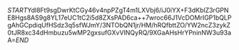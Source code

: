 $START$Ydl8Ft9sgDwrKtCGy46v4npPZgT4m1LXVbj6/iJ0iYX+F3dKblZ3rGPNE8Hgs8AS9g8YL17eUC1tC2i5d8ZXsPAD6ca++7wroc66J1VcDOMrIGP1bQLPgAhGCpdiqUfHSdz3q5sfWJmY/3NTObQN1jr/HM/hRQfbttZO/YW2ncZ3zykZ0tJR8xc34dHmbuzu5wMP2gxsufGXvVINQyRQ/9XGaAHsHrYPninNW3u93aA=$END$